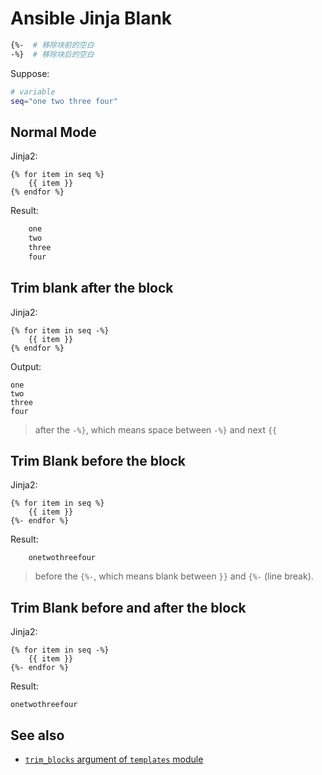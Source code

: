 # Ansible Jinja Blank

```bash
{%-  # 移除块前的空白
-%}  # 移除块后的空白
```

Suppose:

```bash
# variable
seq="one two three four"
```

## Normal Mode

Jinja2:

```jinja2
{% for item in seq %}
    {{ item }}
{% endfor %}
```

Result:

```txt
    one
    two
    three
    four
```

## Trim blank after the block

Jinja2:

```jinja2
{% for item in seq -%}
    {{ item }}
{% endfor %}
```

Output:

```
one
two
three
four
```

> after the `-%}`, which means space between `-%}` and next `{{`

## Trim Blank before the block

Jinja2:

```jinja2
{% for item in seq %}
    {{ item }}
{%- endfor %}
```

Result:

```
    onetwothreefour
```

> before the `{%-`, which means blank between `}}` and `{%-` (line break).

## Trim Blank before and after the block

Jinja2:

```jinja2
{% for item in seq -%}
    {{ item }}
{%- endfor %}
```

Result:

```
onetwothreefour
```

## See also

- [`trim_blocks` argument of `templates` module](https://docs.ansible.com/ansible/latest/collections/ansible/builtin/template_module.html#parameter-trim_blocks)
